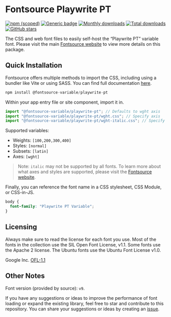 # Fontsource Playwrite PT

[![npm (scoped)](https://img.shields.io/npm/v/@fontsource-variable/playwrite-pt?color=brightgreen)](https://www.npmjs.com/package/@fontsource-variable/playwrite-pt) [![Generic badge](https://img.shields.io/badge/fontsource-passing-brightgreen)](https://github.com/fontsource/fontsource) [![Monthly downloads](https://badgen.net/npm/dm/@fontsource-variable/playwrite-pt)](https://github.com/fontsource/fontsource) [![Total downloads](https://badgen.net/npm/dt/@fontsource-variable/playwrite-pt)](https://github.com/fontsource/fontsource) [![GitHub stars](https://img.shields.io/github/stars/fontsource/fontsource.svg?style=social&label=Star)](https://github.com/fontsource/fontsource/stargazers)

The CSS and web font files to easily self-host the “Playwrite PT” variable font. Please visit the main [Fontsource website](https://fontsource.org/fonts/playwrite-pt) to view more details on this package.

## Quick Installation

Fontsource offers multiple methods to import the CSS, including using a bundler like Vite or using SASS. You can find full documentation [here](https://fontsource.org/docs/getting-started/introduction).

```javascript
npm install @fontsource-variable/playwrite-pt
```

Within your app entry file or site component, import it in.

```javascript
import "@fontsource-variable/playwrite-pt"; // Defaults to wght axis
import "@fontsource-variable/playwrite-pt/wght.css"; // Specify axis
import "@fontsource-variable/playwrite-pt/wght-italic.css"; // Specify axis and style
```

Supported variables:
- Weights: `[100,200,300,400]`
- Styles: `[normal]`
- Subsets: `[latin]`
- Axes: `[wght]`

> Note: `italic` may not be supported by all fonts. To learn more about what axes and styles are supported, please visit the [Fontsource website](https://fontsource.org/fonts/playwrite-pt).

Finally, you can reference the font name in a CSS stylesheet, CSS Module, or CSS-in-JS.

```css
body {
  font-family: "Playwrite PT Variable";
}
```

## Licensing
Always make sure to read the license for each font you use. Most of the fonts in the collection use the SIL Open Font License, v1.1. Some fonts use the Apache 2 license. The Ubuntu fonts use the Ubuntu Font License v1.0.

Google Inc.
[OFL-1.1](http://scripts.sil.org/OFL)

## Other Notes
Font version (provided by source): `v9`.

If you have any suggestions or ideas to improve the performance of font loading or expand the existing library, feel free to star and contribute to this repository. You can share your suggestions or ideas by creating an [issue](https://github.com/fontsource/fontsource/issues).